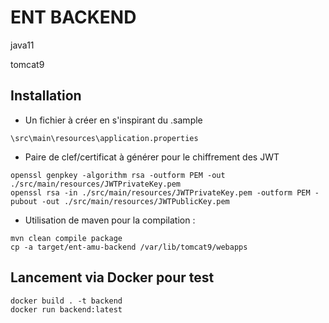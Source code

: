 # ENT BACKEND

java11

tomcat9

## Installation

* Un fichier à créer en s'inspirant du .sample

`\src\main\resources\application.properties`

* Paire de clef/certificat à générer pour le chiffrement des JWT
```
openssl genpkey -algorithm rsa -outform PEM -out ./src/main/resources/JWTPrivateKey.pem 
openssl rsa -in ./src/main/resources/JWTPrivateKey.pem -outform PEM -pubout -out ./src/main/resources/JWTPublicKey.pem
```

* Utilisation de maven pour la compilation :
```
mvn clean compile package
cp -a target/ent-amu-backend /var/lib/tomcat9/webapps

```

## Lancement via Docker pour test
```
docker build . -t backend
docker run backend:latest
```


